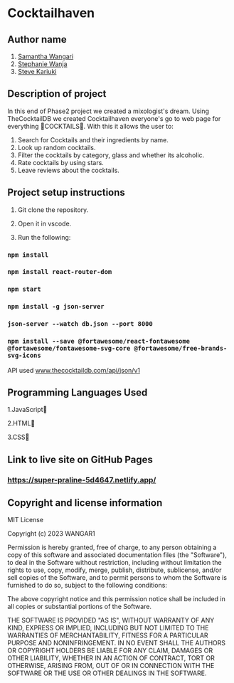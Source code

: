 # Cocktailhaven

## Author name 
1. [Samantha Wangari](https://github.com/WANGAR1)
2. [Stephanie Wanja](https://github.com/WanjaNjunge)
3. [Steve Kariuki](https://github.com/NoobStevie)

## Description of project
In this end of Phase2 project we created a mixologist's dream. Using TheCocktailDB we created Cocktailhaven everyone's go to web page for everything 🍹COCKTAILS🍹.
With this it allows the user to:

1. Search for Cocktails and their ingredients by name.
2. Look up random cocktails.
3. Filter the cocktails by category, glass and whether its alcoholic.
4. Rate cocktails by using stars.
5. Leave reviews about the cocktails.

## Project setup instructions

1. Git clone the repository.

2. Open it in vscode.

3. Run the following: 

### `npm install`

### `npm install react-router-dom`

### `npm start`

### `npm install -g json-server`

### `json-server --watch db.json --port 8000`

### `npm install --save @fortawesome/react-fontawesome @fortawesome/fontawesome-svg-core @fortawesome/free-brands-svg-icons`
 
API used www.thecocktaildb.com/api/json/v1 

## Programming Languages Used

1.JavaScript🤖

2.HTML🤖

3.CSS🤖

## Link to live site on GitHub Pages

### https://super-praline-5d4647.netlify.app/

## Copyright and license information

MIT License

Copyright (c) 2023 WANGAR1

Permission is hereby granted, free of charge, to any person obtaining a copy
of this software and associated documentation files (the "Software"), to deal
in the Software without restriction, including without limitation the rights
to use, copy, modify, merge, publish, distribute, sublicense, and/or sell
copies of the Software, and to permit persons to whom the Software is
furnished to do so, subject to the following conditions:

The above copyright notice and this permission notice shall be included in all
copies or substantial portions of the Software.

THE SOFTWARE IS PROVIDED "AS IS", WITHOUT WARRANTY OF ANY KIND, EXPRESS OR
IMPLIED, INCLUDING BUT NOT LIMITED TO THE WARRANTIES OF MERCHANTABILITY,
FITNESS FOR A PARTICULAR PURPOSE AND NONINFRINGEMENT. IN NO EVENT SHALL THE
AUTHORS OR COPYRIGHT HOLDERS BE LIABLE FOR ANY CLAIM, DAMAGES OR OTHER
LIABILITY, WHETHER IN AN ACTION OF CONTRACT, TORT OR OTHERWISE, ARISING FROM,
OUT OF OR IN CONNECTION WITH THE SOFTWARE OR THE USE OR OTHER DEALINGS IN THE
SOFTWARE.
